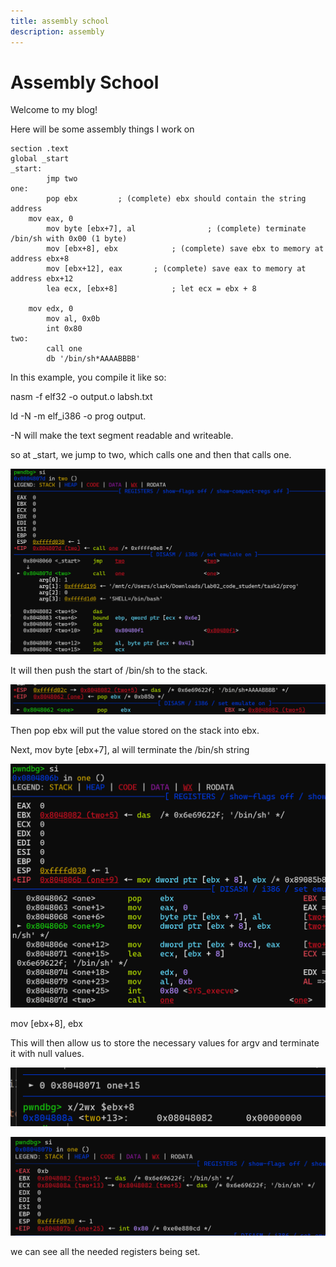 ```yaml
---
title: assembly school
description: assembly
---
```


# Assembly School

Welcome to my blog!

Here will be some assembly things I work on

```
section .text
global _start
_start:
        jmp two
one:
        pop ebx			; (complete) ebx should contain the string address
    mov eax, 0
        mov byte [ebx+7], al    			; (complete) terminate /bin/sh with 0x00 (1 byte)
        mov [ebx+8], ebx   	        ; (complete) save ebx to memory at address ebx+8
        mov [ebx+12], eax		; (complete) save eax to memory at address ebx+12
        lea ecx, [ebx+8]   	        ; let ecx = ebx + 8
        
    mov edx, 0
        mov al, 0x0b
        int 0x80
two:
        call one
        db '/bin/sh*AAAABBBB'
```

In this example, you compile it like so:

nasm -f elf32 -o output.o labsh.txt

ld -N -m elf_i386 -o prog output.

-N will make the text segment readable and writeable.

so at _start, we jump to two, which calls one and then that calls one.

![alt text](/images/assembly_school_1/image.png)

It will then push the start of /bin/sh to the stack.

![alt text](/images/assembly_school_1/image-1.png)

Then pop ebx will put the value stored on the stack into ebx. 

Next, mov byte [ebx+7], al will terminate the /bin/sh string

![alt text](/images/assembly_school_1/image-2.png)

mov [ebx+8], ebx

This will then allow us to store the necessary values for argv and terminate it with null values.

![alt text](/images/assembly_school_1/image-4.png)


![alt text](/images/assembly_school_1/image-5.png)

we can see all the needed registers being set.
